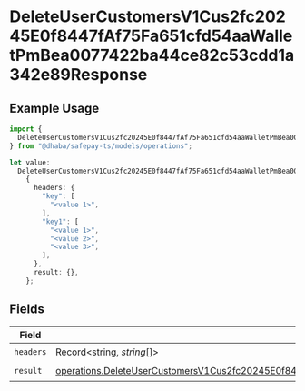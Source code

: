 # DeleteUserCustomersV1Cus2fc20245E0f8447fAf75Fa651cfd54aaWalletPmBea0077422ba44ce82c53cdd1a342e89Response

## Example Usage

```typescript
import {
  DeleteUserCustomersV1Cus2fc20245E0f8447fAf75Fa651cfd54aaWalletPmBea0077422ba44ce82c53cdd1a342e89Response,
} from "@dhaba/safepay-ts/models/operations";

let value:
  DeleteUserCustomersV1Cus2fc20245E0f8447fAf75Fa651cfd54aaWalletPmBea0077422ba44ce82c53cdd1a342e89Response =
    {
      headers: {
        "key": [
          "<value 1>",
        ],
        "key1": [
          "<value 1>",
          "<value 2>",
          "<value 3>",
        ],
      },
      result: {},
    };
```

## Fields

| Field                                                                                                                                                                                                                                                              | Type                                                                                                                                                                                                                                                               | Required                                                                                                                                                                                                                                                           | Description                                                                                                                                                                                                                                                        |
| ------------------------------------------------------------------------------------------------------------------------------------------------------------------------------------------------------------------------------------------------------------------ | ------------------------------------------------------------------------------------------------------------------------------------------------------------------------------------------------------------------------------------------------------------------ | ------------------------------------------------------------------------------------------------------------------------------------------------------------------------------------------------------------------------------------------------------------------ | ------------------------------------------------------------------------------------------------------------------------------------------------------------------------------------------------------------------------------------------------------------------ |
| `headers`                                                                                                                                                                                                                                                          | Record<string, *string*[]>                                                                                                                                                                                                                                         | :heavy_check_mark:                                                                                                                                                                                                                                                 | N/A                                                                                                                                                                                                                                                                |
| `result`                                                                                                                                                                                                                                                           | [operations.DeleteUserCustomersV1Cus2fc20245E0f8447fAf75Fa651cfd54aaWalletPmBea0077422ba44ce82c53cdd1a342e89ResponseBody](../../models/operations/deleteusercustomersv1cus2fc20245e0f8447faf75fa651cfd54aawalletpmbea0077422ba44ce82c53cdd1a342e89responsebody.md) | :heavy_check_mark:                                                                                                                                                                                                                                                 | N/A                                                                                                                                                                                                                                                                |